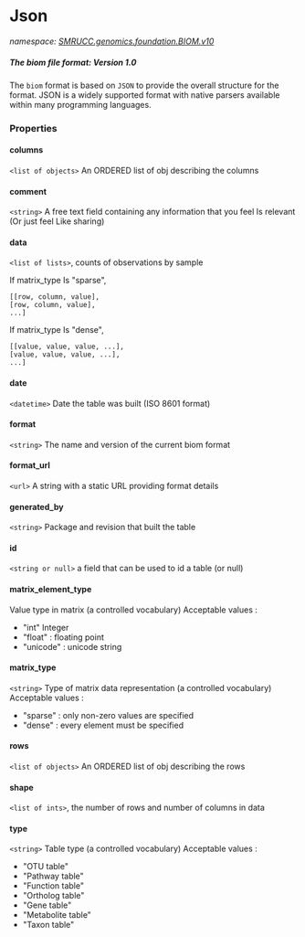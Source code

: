 ﻿# Json
_namespace: [SMRUCC.genomics.foundation.BIOM.v10](./index.md)_

##### The biom file format: Version 1.0
 
 The ``biom`` format is based on ``JSON`` to provide the overall structure for the format. 
 JSON is a widely supported format with native parsers available within many programming 
 languages.




### Properties

#### columns
``<list of objects>`` An ORDERED list of obj describing the columns
#### comment
``<string>`` A free text field containing any information that you
 feel Is relevant (Or just feel Like sharing)
#### data
``<list of lists>``, counts of observations by sample
 
 If matrix_type Is "sparse", 
 
 ```
 [[row, column, value],
 [row, column, value],
 ...]
 ```
 
 If matrix_type Is "dense", 
 
 ```
 [[value, value, value, ...],
 [value, value, value, ...],
 ...]
 ```
#### date
``<datetime>`` Date the table was built (ISO 8601 format)
#### format
``<string>`` The name and version of the current biom format
#### format_url
``<url>`` A string with a static URL providing format details
#### generated_by
``<string>`` Package and revision that built the table
#### id
``<string or null>`` a field that can be used to id a table (or null)
#### matrix_element_type
Value type in matrix (a controlled vocabulary)
 Acceptable values : 
 
 + "int" Integer
 + "float" : floating point
 + "unicode" : unicode string
#### matrix_type
``<string>`` Type of matrix data representation (a controlled vocabulary)
 Acceptable values : 
 
 + "sparse" : only non-zero values are specified
 + "dense" : every element must be specified
#### rows
``<list of objects>`` An ORDERED list of obj describing the rows
#### shape
``<list of ints>``, the number of rows and number of columns in data
#### type
``<string>`` Table type (a controlled vocabulary)
 Acceptable values : 
 
 + "OTU table"
 + "Pathway table"
 + "Function table"
 + "Ortholog table"
 + "Gene table"
 + "Metabolite table"
 + "Taxon table"
